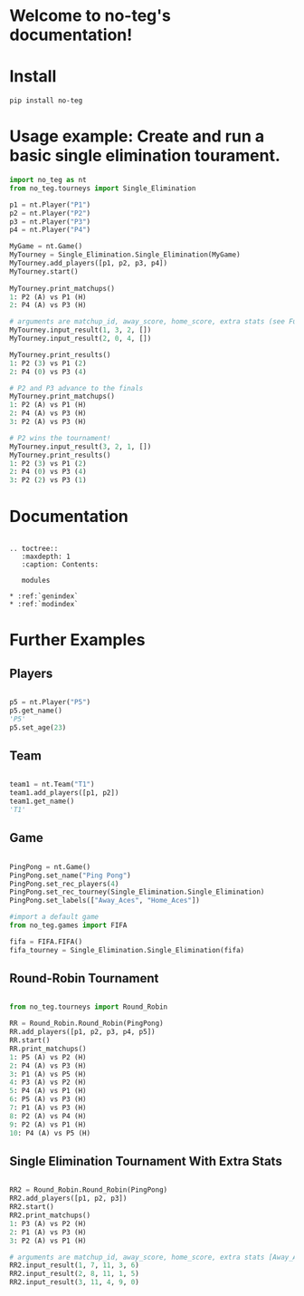# Welcome to no-teg's documentation!


# Install

`pip install no-teg`

# Usage example: Create and run a basic single elimination tourament.
```python
import no_teg as nt
from no_teg.tourneys import Single_Elimination

p1 = nt.Player("P1")
p2 = nt.Player("P2")
p3 = nt.Player("P3")
p4 = nt.Player("P4")

MyGame = nt.Game()
MyTourney = Single_Elimination.Single_Elimination(MyGame)
MyTourney.add_players([p1, p2, p3, p4])
MyTourney.start()
 
MyTourney.print_matchups()
1: P2 (A) vs P1 (H)
2: P4 (A) vs P3 (H)

# arguments are matchup_id, away_score, home_score, extra stats (see Further Examples)
MyTourney.input_result(1, 3, 2, [])
MyTourney.input_result(2, 0, 4, [])

MyTourney.print_results()
1: P2 (3) vs P1 (2)
2: P4 (0) vs P3 (4)

# P2 and P3 advance to the finals
MyTourney.print_matchups()
1: P2 (A) vs P1 (H)
2: P4 (A) vs P3 (H)
3: P2 (A) vs P3 (H)

# P2 wins the tournament!
MyTourney.input_result(3, 2, 1, [])
MyTourney.print_results()
1: P2 (3) vs P1 (2)
2: P4 (0) vs P3 (4)
3: P2 (2) vs P3 (1)

```

# Documentation

```eval_rst

.. toctree::
   :maxdepth: 1
   :caption: Contents:

   modules

* :ref:`genindex`
* :ref:`modindex`
```

# Further Examples

## Players
```python

p5 = nt.Player("P5")
p5.get_name()
'P5'
p5.set_age(23)
```

## Team
```python

team1 = nt.Team("T1")
team1.add_players([p1, p2])
team1.get_name()
'T1'
```

## Game
```python

PingPong = nt.Game()
PingPong.set_name("Ping Pong")
PingPong.set_rec_players(4)
PingPong.set_rec_tourney(Single_Elimination.Single_Elimination)
PingPong.set_labels(["Away_Aces", "Home_Aces"])

#import a default game
from no_teg.games import FIFA

fifa = FIFA.FIFA()
fifa_tourney = Single_Elimination.Single_Elimination(fifa)


```


## Round-Robin Tournament
```python

from no_teg.tourneys import Round_Robin

RR = Round_Robin.Round_Robin(PingPong)
RR.add_players([p1, p2, p3, p4, p5])
RR.start()
RR.print_matchups()
1: P5 (A) vs P2 (H)
2: P4 (A) vs P3 (H)
3: P1 (A) vs P5 (H)
4: P3 (A) vs P2 (H)
5: P4 (A) vs P1 (H)
6: P5 (A) vs P3 (H)
7: P1 (A) vs P3 (H)
8: P2 (A) vs P4 (H)
9: P2 (A) vs P1 (H)
10: P4 (A) vs P5 (H)

```


## Single Elimination Tournament With Extra Stats
```python

RR2 = Round_Robin.Round_Robin(PingPong)
RR2.add_players([p1, p2, p3])
RR2.start()
RR2.print_matchups()
1: P3 (A) vs P2 (H)
2: P1 (A) vs P3 (H)
3: P2 (A) vs P1 (H)

# arguments are matchup_id, away_score, home_score, extra stats [Away_Aces, Home_Aces]
RR2.input_result(1, 7, 11, 3, 6)
RR2.input_result(2, 8, 11, 1, 5)
RR2.input_result(3, 11, 4, 9, 0)

```